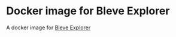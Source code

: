 # Docker image for Bleve Explorer

A docker image for [Bleve Explorer](https://github.com/blevesearch/bleve-explorer)


